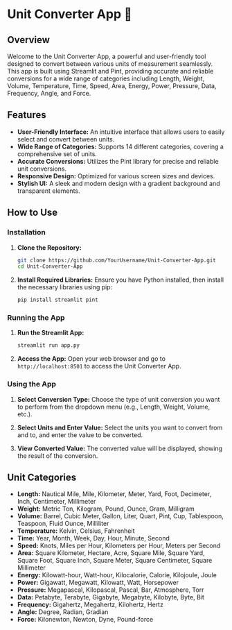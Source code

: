 # Unit Converter App 🔄

## Overview

Welcome to the Unit Converter App, a powerful and user-friendly tool designed to convert between various units of measurement seamlessly. This app is built using Streamlit and Pint, providing accurate and reliable conversions for a wide range of categories including Length, Weight, Volume, Temperature, Time, Speed, Area, Energy, Power, Pressure, Data, Frequency, Angle, and Force.

## Features

- **User-Friendly Interface:** An intuitive interface that allows users to easily select and convert between units.
- **Wide Range of Categories:** Supports 14 different categories, covering a comprehensive set of units.
- **Accurate Conversions:** Utilizes the Pint library for precise and reliable unit conversions.
- **Responsive Design:** Optimized for various screen sizes and devices.
- **Stylish UI:** A sleek and modern design with a gradient background and transparent elements.

## How to Use

### Installation

1. **Clone the Repository:**
   ```bash
   git clone https://github.com/YourUsername/Unit-Converter-App.git
   cd Unit-Converter-App
   ```

2. **Install Required Libraries:**
   Ensure you have Python installed, then install the necessary libraries using pip:
   ```bash
   pip install streamlit pint
   ```

### Running the App

1. **Run the Streamlit App:**
   ```bash
   streamlit run app.py
   ```

2. **Access the App:**
   Open your web browser and go to `http://localhost:8501` to access the Unit Converter App.

### Using the App

1. **Select Conversion Type:**
   Choose the type of unit conversion you want to perform from the dropdown menu (e.g., Length, Weight, Volume, etc.).

2. **Select Units and Enter Value:**
   Select the units you want to convert from and to, and enter the value to be converted.

3. **View Converted Value:**
   The converted value will be displayed, showing the result of the conversion.

## Unit Categories

- **Length:** Nautical Mile, Mile, Kilometer, Meter, Yard, Foot, Decimeter, Inch, Centimeter, Millimeter
- **Weight:** Metric Ton, Kilogram, Pound, Ounce, Gram, Milligram
- **Volume:** Barrel, Cubic Meter, Gallon, Liter, Quart, Pint, Cup, Tablespoon, Teaspoon, Fluid Ounce, Milliliter
- **Temperature:** Kelvin, Celsius, Fahrenheit
- **Time:** Year, Month, Week, Day, Hour, Minute, Second
- **Speed:** Knots, Miles per Hour, Kilometers per Hour, Meters per Second
- **Area:** Square Kilometer, Hectare, Acre, Square Mile, Square Yard, Square Foot, Square Inch, Square Meter, Square Centimeter, Square Millimeter
- **Energy:** Kilowatt-hour, Watt-hour, Kilocalorie, Calorie, Kilojoule, Joule
- **Power:** Gigawatt, Megawatt, Kilowatt, Watt, Horsepower
- **Pressure:** Megapascal, Kilopascal, Pascal, Bar, Atmosphere, Torr
- **Data:** Petabyte, Terabyte, Gigabyte, Megabyte, Kilobyte, Byte, Bit
- **Frequency:** Gigahertz, Megahertz, Kilohertz, Hertz
- **Angle:** Degree, Radian, Gradian
- **Force:** Kilonewton, Newton, Dyne, Pound-force


